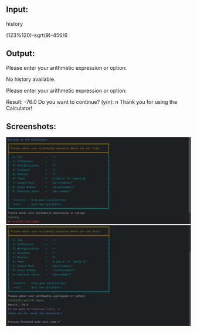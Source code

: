 Input:
-
history

(123%120)-sqrt(9)-456/6

Output:
-
Please enter your arithmetic expression or option:

No history available.

Please enter your arithmetic expression or option: 

Result: -76.0
Do you want to continue? (y/n): n
Thank you for using the Calculator!


Screenshots:
-
![21](images/2(1).png) ![image](images/2(2).png)
